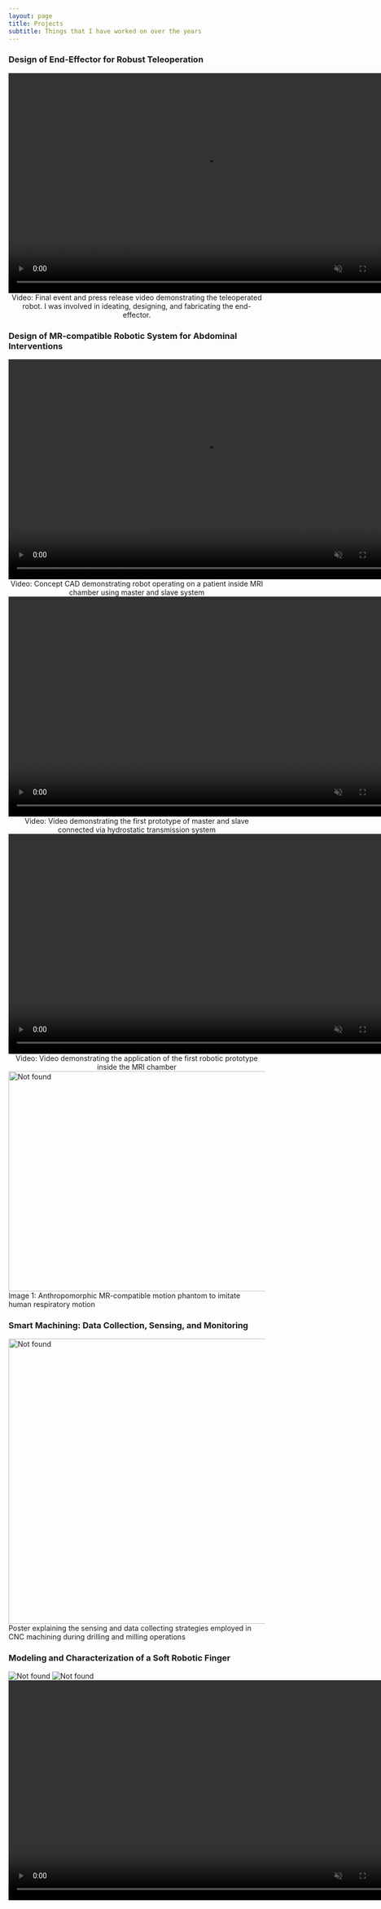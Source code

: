 ```yaml
---
layout: page
title: Projects
subtitle: Things that I have worked on over the years
---
```

### Design of End-Effector for Robust Teleoperation

<video width="768" height="432" autoplay muted controls>
  <source src="{{ 'assets/img/REAZON-TRIAD-PV-1MIN.mp4' | relative_url }}" alt="Not found" type="video/mp4">
Your browser does not support the video tag.
</video>
<center>
Video: Final event and press release video demonstrating the teleoperated robot. I was involved in ideating, designing, and fabricating the end-effector.
</center>

### Design of MR-compatible Robotic System for Abdominal Interventions

<video width="768" height="432" autoplay muted controls>
  <source src="{{ 'assets/img/robot_cad.mp4' | relative_url }}" alt="Not found" type="video/mp4">
Your browser does not support the video tag.
</video>
<center>
Video: Concept CAD demonstrating robot operating on a patient inside MRI chamber using master and slave system
</center>
<video width="768" height="432" autoplay muted controls>
  <source src="{{ 'assets/img/master_slave_demo.mp4' | relative_url }}" alt="Not found" type="video/mp4">
Your browser does not support the video tag.
</video>
<center>
Video: Video demonstrating the first prototype of master and slave connected via hydrostatic transmission system
</center>
<video width="768" height="432" autoplay muted controls>
  <source src="{{ 'assets/img/robot_in_MR.mp4' | relative_url }}" alt="Not found" type="video/mp4">
Your browser does not support the video tag.
</video>
<center>
Video: Video demonstrating the application of the first robotic prototype inside the MRI chamber
</center>

<div class="text-center">
	<img width="768" height="432" src="{{ 'assets/img/phantom.jpg' | relative_url }}" alt="Not found" />
	Image 1: Anthropomorphic MR-compatible motion phantom to imitate human respiratory motion
</div>



### Smart Machining: Data Collection, Sensing, and Monitoring
<div class="text-center">
	<img width="768" height="560" src="{{ 'assets/img/poster.JPG' | relative_url }}" alt="Not found" />
	Poster explaining the sensing and data collecting strategies employed in CNC machining during drilling and milling operations
</div>



### Modeling and Characterization of a Soft Robotic Finger

<div class="text-center">
	<img src="{{ 'assets/img/RRR_model.JPG' | relative_url }}" alt="Not found" />
	<img src="{{ 'assets/img/RRR_totalfinger.JPG' | relative_url }}" alt="Not found" />
</div>

<video width="768" height="432" autoplay muted controls>
  <source src="{{ 'assets/img/extension_onlyT3_Trim.mp4' | relative_url }}" alt="Not found" type="video/mp4">
Your browser does not support the video tag.
</video>

  

